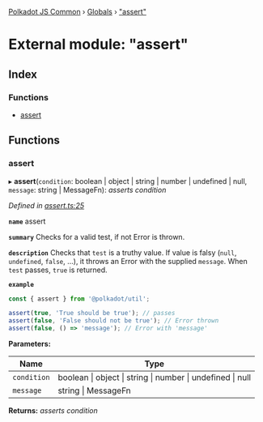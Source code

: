 [Polkadot JS Common](../README.md) › [Globals](../globals.md) › ["assert"](_assert_.md)

# External module: "assert"

## Index

### Functions

* [assert](_assert_.md#assert)

## Functions

###  assert

▸ **assert**(`condition`: boolean | object | string | number | undefined | null, `message`: string | MessageFn): *asserts condition*

*Defined in [assert.ts:25](https://github.com/polkadot-js/common/blob/8971c890/packages/util/src/assert.ts#L25)*

**`name`** assert

**`summary`** Checks for a valid test, if not Error is thrown.

**`description`** 
Checks that `test` is a truthy value. If value is falsy (`null`, `undefined`, `false`, ...), it throws an Error with the supplied `message`. When `test` passes, `true` is returned.

**`example`** 
<BR>

```javascript
const { assert } from '@polkadot/util';

assert(true, 'True should be true'); // passes
assert(false, 'False should not be true'); // Error thrown
assert(false, () => 'message'); // Error with 'message'
```

**Parameters:**

Name | Type |
------ | ------ |
`condition` | boolean &#124; object &#124; string &#124; number &#124; undefined &#124; null |
`message` | string &#124; MessageFn |

**Returns:** *asserts condition*
